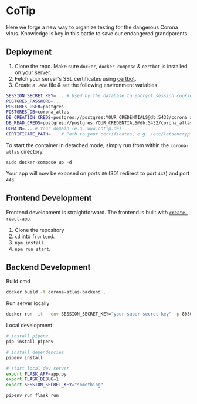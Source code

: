 # CoTip
Here we forge a new way to organize testing for the dangerous Corona virus. Knowledge is key in this battle to save our endangered grandparents.

## Deployment
1) Clone the repo. Make sure `docker`, `docker-compose` & `certbot` is installed on your server.
2) Fetch your server's SSL certificates using [certbot](https://certbot.eff.org/).
3) Create a `.env` file & set the following environment variables:
```bash
SESSION_SECRET_KEY=... # Used by the database to encrypt session cookies
POSTGRES_PASSWORD=...
POSTGRES_USER=postgres
POSTGRES_DB=corona_atlas
DB_CREATION_CREDS=postgres://postgres:YOUR_CREDENTIALS@db:5432/corona_atlas
DB_READ_CREDS=postgres://postgres:YOUR_CREDENTIALS@db:5432/corona_atlas
DOMAIN=... # Your domain (e.g. www.cotip.de)
CERTIFICATE_PATH=... # Path to your certificates, e.g. /etc/letsencrypt/live/www.cotip.de
```

To start the container in detached mode, simply run from within the `corona-atlas` directory.
```
sudo docker-compose up -d
```
Your app will now be exposed on ports `80` (301 redirect to port `443`) and port `443`.

## Frontend Development
Frontend development is straightforward. The frontend is built with [`create-react-app`](https://github.com/facebook/create-react-app).
1. Clone the repository
2. `cd` into `frontend`.
3. `npm install`.
4. `npm run start`.

## Backend Development

Build cmd
```bash
docker build -t corona-atlas-backend .
```

Run server locally
```bash
docker run -it --env SESSION_SECRET_KEY="your super secret key" -p 8080:8080 corona-atlas-backend
```

Local development
```bash
# install pipenv
pip install pipenv

# install dependencies
pipenv install

# start local dev server
export FLASK_APP=app.py
export FLASK_DEBUG=1
export SESSION_SECRET_KEY="something"

pipenv run flask run
```
